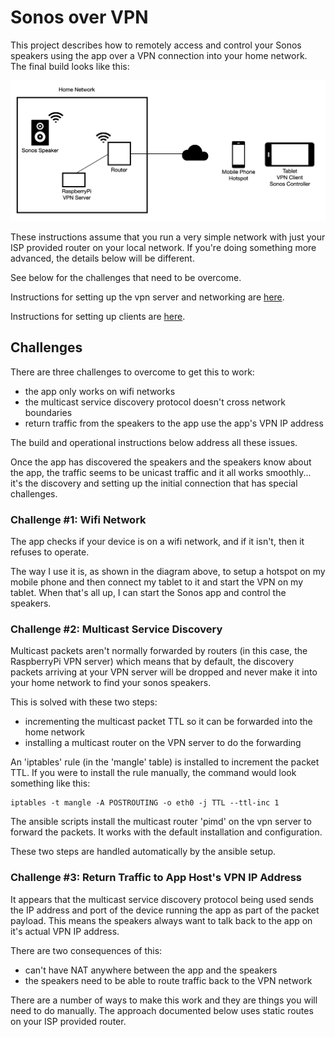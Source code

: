 # Sonos over VPN

This project describes how to remotely access and control your Sonos speakers using the app over a VPN 
connection into your home network. The final build looks like this:

![Network Diagram](docs/sonos-vpn.png)

These instructions assume that you run a very simple network with just your ISP provided router on your local
network. If you're doing something more advanced, the details below will be different.

See below for the challenges that need to be overcome. 

Instructions for setting up the vpn server and networking are [here](docs/server-and-networking.md).

Instructions for setting up clients are [here](docs/client-setup.md).

## Challenges

There are three challenges to overcome to get this to work:

* the app only works on wifi networks
* the multicast service discovery protocol doesn't cross network boundaries
* return traffic from the speakers to the app use the app's VPN IP address

The build and operational instructions below address all these issues.

Once the app has discovered the speakers and the speakers know about the app, the traffic seems to be
unicast traffic and it all works smoothly... it's the discovery and setting up the initial connection
that has special challenges.

### Challenge #1: Wifi Network

The app checks if your device is on a wifi network, and if it isn't, then it refuses to operate.

The way I use it is, as shown in the diagram above, to setup a hotspot on my mobile phone and then connect 
my tablet to it and start the VPN on my tablet. When that's all up, I can start the Sonos app and control 
the speakers.

### Challenge #2: Multicast Service Discovery 

Multicast packets aren't normally forwarded by routers (in this case, the RaspberryPi VPN server) which 
means that by default, the discovery packets arriving at your VPN server will be dropped and never make it 
into your home network to find your sonos speakers.

This is solved with these two steps:

* incrementing the multicast packet TTL so it can be forwarded into the home network
* installing a multicast router on the VPN server to do the forwarding

An 'iptables' rule (in the 'mangle' table) is installed to increment the packet TTL. If you were to install
the rule manually, the command would look something like this:

    iptables -t mangle -A POSTROUTING -o eth0 -j TTL --ttl-inc 1

The ansible scripts install the multicast router 'pimd' on the vpn server to forward the packets. 
It works with the default installation and configuration.

These two steps are handled automatically by the ansible setup.

### Challenge #3: Return Traffic to App Host's VPN IP Address

It appears that the multicast service discovery protocol being used sends the IP address and port of 
the device running the app as part of the packet payload. This means the speakers always want to talk 
back to the app on it's actual VPN IP address.

There are two consequences of this:

* can't have NAT anywhere between the app and the speakers
* the speakers need to be able to route traffic back to the VPN network

There are a number of ways to make this work and they are things you will need to do manually. The approach
documented below uses static routes on your ISP provided router.

